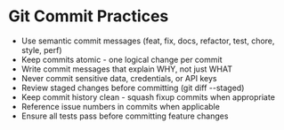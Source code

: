 # Git Commit Practices

- Use semantic commit messages (feat, fix, docs, refactor, test, chore, style, perf)
- Keep commits atomic - one logical change per commit
- Write commit messages that explain WHY, not just WHAT
- Never commit sensitive data, credentials, or API keys
- Review staged changes before committing (git diff --staged)
- Keep commit history clean - squash fixup commits when appropriate
- Reference issue numbers in commits when applicable
- Ensure all tests pass before committing feature changes